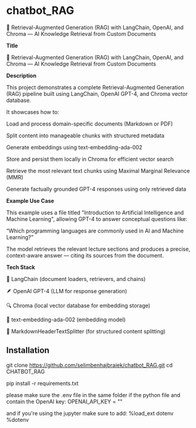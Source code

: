 # chatbot_RAG

🚀 Retrieval-Augmented Generation (RAG) with LangChain, OpenAI, and Chroma — AI Knowledge Retrieval from Custom Documents

**Title**

🚀 Retrieval-Augmented Generation (RAG) with LangChain, OpenAI, and Chroma — AI Knowledge Retrieval from Custom Documents

**Description**

This project demonstrates a complete Retrieval-Augmented Generation (RAG) pipeline built using LangChain, OpenAI GPT-4, and Chroma vector database.

It showcases how to:

Load and process domain-specific documents (Markdown or PDF)

Split content into manageable chunks with structured metadata

Generate embeddings using text-embedding-ada-002

Store and persist them locally in Chroma for efficient vector search

Retrieve the most relevant text chunks using Maximal Marginal Relevance (MMR)

Generate factually grounded GPT-4 responses using only retrieved data

**Example Use Case**

This example uses a file titled "Introduction to Artificial Intelligence and Machine Learning", allowing GPT-4 to answer conceptual questions like:

“Which programming languages are commonly used in AI and Machine Learning?”

The model retrieves the relevant lecture sections and produces a precise, context-aware answer — citing its sources from the document.

**Tech Stack**

🧠 LangChain (document loaders, retrievers, and chains)

🪶 OpenAI GPT-4 (LLM for response generation)

🔍 Chroma (local vector database for embedding storage)

🧩 text-embedding-ada-002 (embedding model)

🧱 MarkdownHeaderTextSplitter (for structured content splitting)

## Installation

git clone https://github.com/selimbenhajbraiek/chatbot_RAG.git
cd CHATBOT_RAG

pip install -r requirements.txt

please make sure the .env file in the same folder if the python file and contain the OpenAI key: OPENAI_API_KEY = ""

and if you're using the jupyter make sure to add:
%load_ext dotenv
%dotenv


